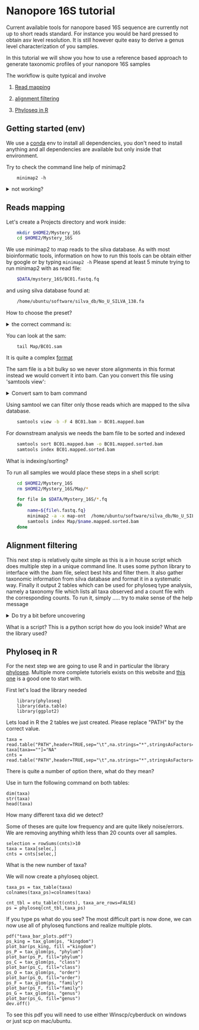 # Nanopore 16S tutorial

Current available tools for nanopore based 16S sequence are currently not up to short reads standard. For instance you would be hard pressed to obtain asv level resolution. It is still however quite easy to derive a genus level characterization of you samples.

In this tutorial we will show you how to use a reference based approach to generate taxonomic profiles of your nanopore 16S samples

The workflow is quite typical and involve

1. [Read mapping](#readmapping)

2. [alignment filtering](#al)

3. [Phyloseq in R ](#phyloseq)
 
## Getting started (env)


We use a [conda](https://docs.conda.io/projects/conda/en/4.6.0/_downloads/52a95608c49671267e40c689e0bc00ca/conda-cheatsheet.pdf) env to install all dependencies, you don't need to install anything and all dependencies are available but only inside that environment.   

Try to check the command line help of minimap2

	    minimap2 -h
<details><summary>not working?</summary>
<p>
Conda environment are created as independant environment to everything else, you need to "activate" an environment to be able to access the sets of tools installed inside.

	    conda env list
	    conda activate workshop
	    minimap2 -h

</p>
</details>

## Reads mapping
Let's create a Projects directory and work inside:
```bash
	mkdir $HOME2/Mystery_16S
	cd $HOME2/Mystery_16S
```
We use minimap2 to map reads to the silva database. As with most bioinformatic tools, information on how to run this tools can be obtain either by google or by typing `minimap2 -h`
Please spend at least 5 minute trying to run minimap2 with as read file:
```bash 
	$DATA/mystery_16S/BC01.fastq.fq
```
and using silva database found at:
```bash 
	/home/ubuntu/software/silva_db/No_U_SILVA_138.fa
```
How to choose the preset? 
<details><summary>the correct command is:</summary>
<p>

```bash
	cd $HOME2/Mystery_16S
	mkdir Map
	minimap2 -a -x map-ont  /home/ubuntu/software/silva_db/No_U_SILVA_138.fa $DATA/mystery_16S/BC01.fastq.fq >Map/BC01.sam
```
</p>
</details>

You can look at the sam:
```
	tail Map/BC01.sam
```

It is quite a complex [format](https://en.wikipedia.org/wiki/SAM_(file_format))

The sam file is a bit bulky so we never store alignments in this format instead we would convert it into bam. Can you convert this file using 
'samtools view':


<details><summary> Convert sam to bam command</summary>
<p>

```bash
    cd Map
    samtools view -h -b -S BC01.sam > BC01.bam
```
</p>
</details>

Using samtool we can filter only those reads which are mapped to the silva database.
```bash
    samtools view -b -F 4 BC01.bam > BC01.mapped.bam
```

For downstream analysis we needs the bam file to be sorted and indexed
```bash
	samtools sort BC01.mapped.bam -o BC01.mapped.sorted.bam 
	samtools index BC01.mapped.sorted.bam 
```
What is indexing/sorting? 

To run all samples we would place these steps in a shell script:

```bash
	cd $HOME2/Mystery_16S
	rm $HOME2/Mystery_16S/Map/*

	for file in $DATA/Mystery_16S/*.fq
	do 
		name=${file%.fastq.fq}
		minimap2 -a -x map-ont  /home/ubuntu/software/silva_db/No_U_SILVA_138.fa $file | samtools view -b -F 4 - | samtools sort - > Map/$name.mapped.sorted.bam
		samtools index Map/$name.mapped.sorted.bam
	done
```
## Alignment filtering
This next step is relatively quite simple as this is a in house script which does multiple step in a unique command line.
It uses some python library to interface with the .bam file, select best hits and filter them. It also gather taxonomic information from silva database and format it in a systematic way. 
Finally it output 2 tables which can be used for phyloseq type analysis, namely a taxonomy file which lists all taxa observed and a count file with the corresponding counts. 
To run it, simply ..... try to make sense of the help message

<details><summary> Do try a bit before uncovering</summary>
<p>

```bash
	cd $HOME2/Mystery_16S
	mkdir phyloseq
	/home/ubuntu/software/Respharm_ont_workshop/map_taxa.py Map /home/ubuntu/software/silva_db/No_U_SILVA_138.fa phyloseq 
```

</p>
</details>

What is a script? This is a python script how do you look inside? What are the library used?


## Phyloseq in R
For the next step we are going to use R and in particular the library [phyloseq](https://joey711.github.io/phyloseq/index.html). Multiple more complete tutoriels exists on this website and [this one](https://joey711.github.io/phyloseq/import-data.html) is a good one to start with. 

First let's load the library needed
```
	library(phyloseq)
	library(data.table)
	library(ggplot2)
```

Lets load in R the 2 tables we just created. Please replace "PATH" by the correct value. 

    taxa = read.table("PATH",header=TRUE,sep="\t",na.strings="*",stringsAsFactors=F,row.names=1,check.names=FALSE)
    taxa[taxa==""]="NA"
    cnts = read.table("PATH",header=TRUE,sep="\t",na.strings="*",stringsAsFactors=F,row.names=1,check.names=FALSE)

There is quite a number of option there, what do they mean? 

Use in turn the following command on both tables:

    dim(taxa)
    str(taxa)
    head(taxa)

How many different taxa did we detect?

Some of theses are quite low frequency and are quite likely noise/errors. We are removing anything whith less than 20 counts over all samples.

    selection = rowSums(cnts)>10
    taxa = taxa[selec,]
	cnts = cnts[selec,]

What is the new number of taxa? 

We will now create a phyloseq object. 

    taxa_ps = tax_table(taxa)
    colnames(taxa_ps)=colnames(taxa)
    
    cnt_tbl = otu_table(t(cnts), taxa_are_rows=FALSE)
    ps = phyloseq(cnt_tbl,taxa_ps)

If you type ps what do you see?
The most difficult part is now done, we can now use all of phyloseq functions and realize multiple plots.

    pdf("taxa_bar_plots.pdf")
    ps_king = tax_glom(ps, "kingdom")
    plot_bar(ps_king, fill ="kingdom")
    ps_P = tax_glom(ps, "phylum")
    plot_bar(ps_P, fill="phylum")
    ps_C = tax_glom(ps, "class")
    plot_bar(ps_C, fill="class")
    ps_O = tax_glom(ps, "order")
    plot_bar(ps_O, fill="order")
    ps_F = tax_glom(ps, "family")
    plot_bar(ps_F, fill="family")
    ps_G = tax_glom(ps, "genus")
    plot_bar(ps_G, fill="genus")
    dev.off()

To see this pdf you will need to use either Winscp/cyberduck on windows or just scp on mac/ubuntu.
